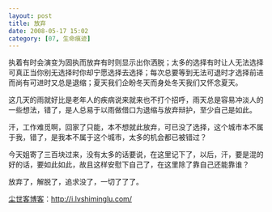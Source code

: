 ```yaml
---
layout: post
title: 放弃
date: 2008-05-17 15:02
category: [07, 生命痕迹]
---
```

执着有时会演变为固执而放弃有时则显示出你洒脱；太多的选择有时让人无法选择可真正当你别无选择时你却宁愿选择去选择；每次总要等到无法可退时才选择前进而尚有可进时又总是退缩；夏天我们企盼冬天而身处冬天我们又怀念夏天。

这几天的雨就好比是老年人的疾病说来就来也不打个招呼，雨天总是容易冲淡人的一些想法，错了，是人总易于以雨做借口为退缩与放弃辩护，至少自己是如此。

汗，工作难觅啊，回家了只能，本不想就此放弃，可已没了选择，这个城市本不属于我，错了，是我本不属于这个城市，太多的机会都已被错过？

今天姐寄了三百块过来，没有太多的话要说，在这里记下了，以后，汗，要是混的好的话，要如此如此，故且这样安慰下自己了，在这里除了靠自己还能靠谁？

放弃了，解脱了，追求没了，一切了了了。

<a href="http://i.lvshiminglu.com/">尘世客博客</a>：<a href="http://i.lvshiminglu.com/">http://i.lvshiminglu.com/</a>

